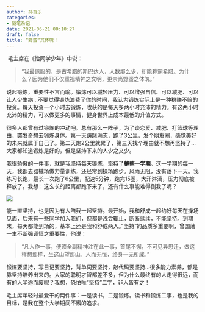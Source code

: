 ```yaml
---
author: 孙百乐
categories:
- 随笔杂记
date: 2021-06-21 00:10:27
draft: false
title: “野蛮“其体魄！
---
```


​ 毛主席在《恰同学少年》中说：

> “我最佩服的，是古希腊的斯巴达人，人数那么少，却能称霸希腊。为什么？因为他们不仅重视精神之文明，更崇尚野蛮之体魄。”

​ 说起锻炼，重要性不言而喻。锻炼可以减轻压力、可以增强自信、可以减肥、可以让人少生病...不要觉得锻炼浪费了你的时间，我认为锻炼实际上是一种稳赚不赔的投资。每天投资一个小时去锻炼，收获的是每天多两小时充沛的精力。有这两小时充沛的精力，可以做更多的事情，健身世界上成本最低的升值方式。

​ 很多人都曾有过锻炼的冲动吧。总有那么一阵子，为了谈恋爱、减肥、打篮球等理由，突发奇想去锻炼身体。第一天踌躇满志，跑了3公里，发个朋友圈，感觉美好的未来就属于自己了。第二天跑2公里就累了，第三天找个理由就不想再坚持了...大家都知道锻炼是好的，但是坚持下来的人少之又少。

​ 我很骄傲的一件事，就是我坚持每天锻炼，坚持了**整整一学期**。这一学期的每一天，我都去器械场做力量训练，还经常到操场跑步。风雨无阻，没有落下一天。我练习长跑，最长一次跑了6公里，配速5分钟，跑完15圈，大汗淋漓，压力彻底被释放了。我想：这么长的距离都跑下来了，还有什么事能难得倒我了呢？

![](https://myblog-1257298572.cos.ap-shanghai.myqcloud.com/mypic/wp-content/uploads/2021/06/百乐跑步-135x300.jpg)

​ 能一直坚持，也是因为有人陪我一起坚持。最开始，我和舒成一起约好每天在操场见面，后来有一些同学加入我们，但都是浅尝辄止，断断续续，不能坚持。到期末，每天都能到场的，基本上还是我和舒成两人。”坚持“的品质多重要啊，曾国藩一生不断强调恒之重要性，他说：

> “凡人作一事，便须全副精神注在此一事，首尾不懈，不可见异思迁，做这样想那样，坐这山望那山。人而无恒，终身一无所成。”

​ 锻炼要坚持，写日记要坚持，背单词要坚持，敲代码要坚持...很多能力素养，都是靠坚持培养出来的。大家的聪明才智都差不多，但为什么最终有的人走得很远，而有的人半途而废呢？我想，恐怕唯“坚持”二字，非人皆有之！

​ 毛主席年轻时最爱干的两件事：一是读书，二是锻炼。读书和锻炼二事，也是我的目标，是我在整个大学期间不懈的追求。
